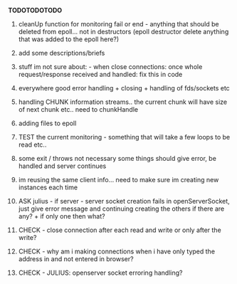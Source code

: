 

**TODOTODOTODO**

1) 
	cleanUp function for monitoring fail or end - anything that should be deleted from epoll...
		not in destructors (epoll destructor delete anything that was added to the epoll here?)

2) 
	add some descriptions/briefs

3) 
	stuff im not sure about:
		- when close connections: once whole request/response received and handled: fix this in code

5) 
	everywhere good error handling + closing + handling of fds/sockets etc

6) 
	handling CHUNK information streams..
	the current chunk will have size of next chunk etc.. need to chunkHandle

7) 
	adding files to epoll

8) 
	TEST the current monitoring - something that will take a few loops to be read etc..

9) 
	some exit / throws not necessary
	some things should give error, be handled and server continues

10) 
	im reusing the same client info... need to make sure im creating new instances each time

11) 
	ASK julius - if server - server socket creation fails in openServerSocket, just give error
	message and continuing creating the others if there are any? + if only one then what? 

12) 
	CHECK - close connection after each read and write or only after the write?

13) 
	CHECK - why am i making connections when i have only typed the address in
		and not entered in browser?

14) 
	CHECK - JULIUS: openserver socket erroring handling?
